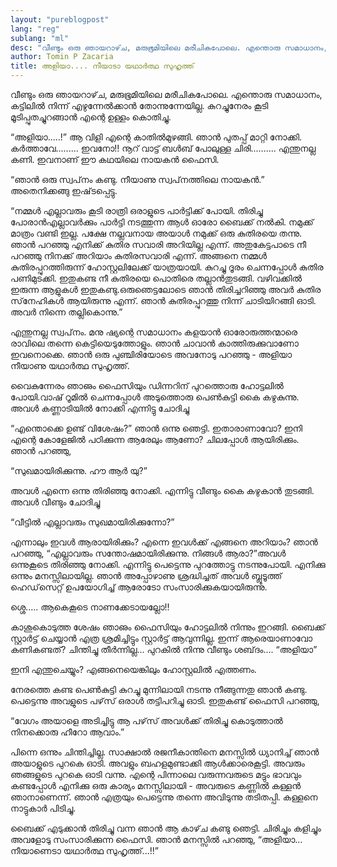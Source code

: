 ```yaml
---
layout: "pureblogpost"
lang: "reg"
sublang: "ml"
desc: "വീണ്ടും ഒരു ഞായറാഴ്‌ച, മരുഭൂമിയിലെ മരീചികപോലെ. എന്തൊരു സമാധാനം, കട്ടിലില്‍ നിന്ന്‌ എഴുന്നേല്‍ക്കാന്‍ തോന്നുന്നേയില്ല. കുറച്ചുനേരം കൂടി മൂടിപ്പുതച്ചുറങ്ങാന്‍ എന്റെ ഉള്ളം കൊതിച്ചു."
author: Tomin P Zacaria
title: അളിയാ.... നീയാടാ യഥാര്‍ത്ഥ സുഹൃത്ത്‌
---
```


വീണ്ടും ഒരു ഞായറാഴ്‌ച, മരുഭൂമിയിലെ മരീചികപോലെ. എന്തൊരു സമാധാനം, കട്ടിലില്‍ നിന്ന്‌ എഴുന്നേല്‍ക്കാന്‍ തോന്നുന്നേയില്ല. കുറച്ചുനേരം കൂടി മൂടിപ്പുതച്ചുറങ്ങാന്‍ എന്റെ ഉള്ളം കൊതിച്ചു.

“അളിയാ.....!” ആ വിളി എന്റെ കാതില്‍മുഴങ്ങി. ഞാന്‍ പുതപ്പ്‌ മാറ്റി നോക്കി. കര്‍ത്താവേ......... ഇവനോ!! നൂറ്‌ വാട്ട്‌ ബള്‍ബ്‌ പോലുള്ള ചിരി.......... എന്തുനല്ല കണി. ഇവനാണ്‌ ഈ കഥയിലെ നായകന്‍ ഫൈസി.

“ഞാന്‍ ഒരു സ്വപ്‌നം കണ്ടു. നീയാണു സ്വപ്‌നത്തിലെ നായകന്‍.” അതെനിക്കങ്ങു ഇഷ്‌ടപ്പെട്ടു.

“നമ്മള്‍ എല്ലാവരും കൂടി രാത്രി ഒരാളുടെ പാര്‍ട്ടിക്ക്‌ പോയി. തിരിച്ചു പോരാന്‍എല്ലാവര്‍ക്കും പാര്‍ട്ടി നടത്തുന്ന ആള്‍ ഓരോ ബൈക്ക്‌ നല്‍കി. നമുക്ക്‌ മാത്രം വണ്ടി ഇല്ല. പക്ഷേ നല്ലവനായ അയാള്‍ നമുക്ക്‌ ഒരു കുതിരയെ തന്നു. ഞാന്‍ പറഞ്ഞു എനിക്ക്‌ കുതിര സവാരി അറിയില്ല എന്ന്‌. അതുകേട്ടപാടെ നീ പറഞ്ഞു നിനക്ക്‌ അറിയാം കുതിരസവാരി എന്ന്‌. അങ്ങനെ നമ്മള്‍ കുതിരപ്പുറത്തിരുന്ന്‌ ഹോസ്റ്റലിലേക്ക്‌ യാത്രയായി. കുറച്ചു ദൂരം ചെന്നപ്പോള്‍ കുതിര പണിമുടക്കി. ഇതുകണ്ട നീ കുതിരയെ പൊതിരെ തല്ലാന്‍തുടങ്ങി. വഴിവക്കില്‍ ഇരുന്ന ആളുകള്‍ ഇതുകണ്ടു.ഒരുഞെട്ടലോടെ ഞാന്‍ തിരിച്ചറിഞ്ഞു അവര്‍ കുതിര സ്‌നേഹികള്‍ ആയിരുന്നു എന്ന്‌. ഞാന്‍ കുതിരപ്പുറത്തു നിന്ന്‌ ചാടിയിറങ്ങി ഓടി. അവര്‍ നിന്നെ തല്ലികൊന്നു.”

എന്തുനല്ല സ്വപ്‌നം. മനു ഷ്യന്റെ സമാധാനം കളയാന്‍ ഓരോരുത്തന്മാരെ രാവിലെ തന്നെ കെട്ടിയെടുത്തോളും. ഞാന്‍ ചാവാന്‍ കാത്തിരുക്കുവാണോ ഇവനൊക്കെ. ഞാന്‍ ഒരു പുഞ്ചിരിയോടെ അവനോടു പറഞ്ഞു - അളിയാ നീയാണു യഥാര്‍ത്ഥ സുഹൃത്ത്‌. 

വൈകുന്നേരം ഞാഌം ഫൈസിയും ഡിന്നറിന്‌ പുറത്തൊരു ഹോട്ടലില്‍ പോയി.വാഷ്‌ റൂമില്‍ ചെന്നപ്പോള്‍ അടുത്തൊരു പെണ്‍കുട്ടി കൈ കഴുകുന്നു. അവള്‍ കണ്ണാടിയില്‍ നോക്കി എന്നിട്ടു ചോദിച്ചു 

“എന്തൊക്കെ ഉണ്ട്‌ വിശേഷം?” ഞാന്‍ ഒന്നു ഞെട്ടി. ഇതാരാണാവോ? ഇനി എന്റെ കോളേജില്‍ പഠിക്കുന്ന ആരേലും ആണോ? ചിലപ്പോള്‍ ആയിരിക്കും. ഞാന്‍ പറഞ്ഞു, 

“സുഖമായിരിക്കുന്നു. ഹൗ ആര്‍ യു?”

അവള്‍ എന്നെ ഒന്നു തിരിഞ്ഞു നോക്കി. എന്നിട്ടു വീണ്ടും കൈ കഴുകാന്‍ തുടങ്ങി. അവള്‍ വീണ്ടും ചോദിച്ചു

“വീട്ടില്‍ എല്ലാവരും സുഖമായിരിക്കുന്നോ?”

എന്നാലും ഇവള്‍ ആരായിരിക്കും? എന്നെ ഇവള്‍ക്ക്‌ എങ്ങനെ അറിയാം? ഞാന്‍ പറഞ്ഞു, “എല്ലാവരും സന്തോഷമായിരിക്കുന്നു. നിങ്ങള്‍ ആരാ?”അവള്‍ ഒന്നുകൂടെ തിരിഞ്ഞു നോക്കി. എന്നിട്ടു പെട്ടെന്നു പുറത്തോട്ടു നടന്നുപോയി. എനിക്കു ഒന്നും മനസ്സിലായില്ല. ഞാന്‍ അപ്പോഴാണു ശ്രദ്ധിച്ചത്‌ അവള്‍ ബ്ലൂടൂത്ത്‌ ഹെഡ്‌സെറ്റ്‌ ഉപയോഗിച്ച്‌ ആരോടോ സംസാരിക്കുകയായിരുന്നു.

ശ്ശെ..... ആകെകൂടെ നാണക്കേടായല്ലോ!!

കാശുകൊടുത്ത ശേഷം ഞാഌം ഫൈസിയും ഹോട്ടലില്‍ നിന്നും ഇറങ്ങി. ബൈക്ക്‌ സ്റ്റാര്‍ട്ട്‌ ചെയ്യാന്‍ എത്ര ശ്രമിച്ചിട്ടും സ്റ്റാര്‍ട്ട്‌ ആവുന്നില്ല. ഇന്ന്‌ ആരെയാണാവോ കണികണ്ടത്‌? ചിന്തിച്ചു തീര്‍ന്നില്ല... പുറകില്‍ നിന്നു വീണ്ടും ശബ്‌ദം.... “അളിയാ”

ഇനി എന്തുചെയ്യും? എങ്ങനെയെങ്കിലും ഹോസ്റ്റലില്‍ എത്തണം.

നേരത്തെ കണ്ട പെണ്‍കുട്ടി കുറച്ചു മുന്നിലായി നടന്നു നീങ്ങുന്നതു ഞാന്‍ കണ്ടു. പെട്ടെന്നു അവളുടെ പഴ്‌സ്‌ ഒരാള്‍ തട്ടിപറിച്ചു ഓടി. ഇതുകണ്ട്‌ ഫൈസി പറഞ്ഞു,

“വേഗം അയാളെ അടിച്ചിട്ടു ആ പഴ്‌സ്‌ അവള്‍ക്ക്‌ തിരിച്ചു കൊടുത്താല്‍ നിനക്കൊരു ഹീറോ ആവാം.”

പിന്നെ ഒന്നും ചിന്തിച്ചില്ല. സാക്ഷാല്‍ രജനീകാന്തിനെ മനസ്സില്‍ ധ്യാനിച്ച്‌ ഞാന്‍ അയാളുടെ പുറകെ ഓടി. അവളും ബഹളമുണ്ടാക്കി ആള്‍ക്കാരെകൂട്ടി. അവരും ഞങ്ങളുടെ പുറകെ ഓടി വന്നു. എന്റെ പിന്നാലെ വരുന്നവരുടെ മട്ടും ഭാവവും കണ്ടപ്പോള്‍ എനിക്കു ഒരു കാര്യം മനസ്സിലായി - അവരുടെ കണ്ണില്‍ കള്ളന്‍ ഞാനാണെന്ന്‌. ഞാന്‍ എത്രയും പെട്ടെന്നു തന്നെ അവിടുന്നു തടിതപ്പി. കള്ളനെ നാട്ടുകാര്‍ പിടിച്ചു. 

ബൈക്ക്‌ എടുക്കാന്‍ തിരിച്ചു വന്ന ഞാന്‍ ആ കാഴ്‌ച കണ്ടു ഞെട്ടി. ചിരിച്ചും കളിച്ചും അവളോടു സംസാരിക്കുന്ന ഫൈസി. ഞാന്‍ മനസ്സില്‍ പറഞ്ഞു, “അളിയാ... നീയാണെടാ യഥാര്‍ത്ഥ സുഹൃത്ത്‌...!!”
